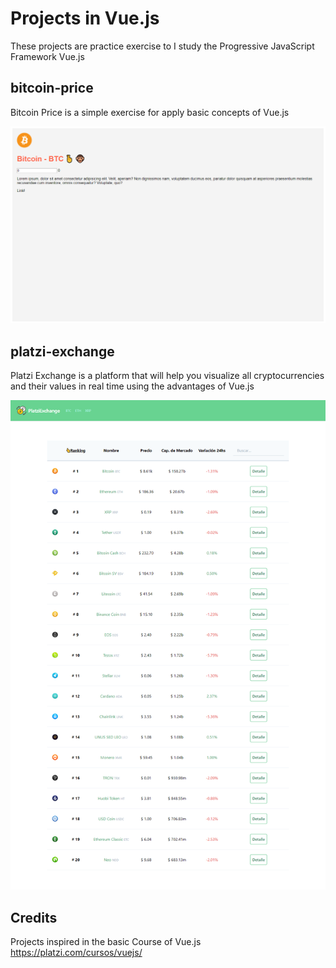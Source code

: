# Projects in Vue.js

These projects are practice exercise to I study the Progressive JavaScript Framework Vue.js

## bitcoin-price

Bitcoin Price is a simple exercise for apply basic concepts of Vue.js

![davidcasr](https://raw.githubusercontent.com/davidcasr/vuejs/master/bitcoin-price/bitcoin-price.png)

## platzi-exchange

Platzi Exchange is a platform that will help you visualize all cryptocurrencies and their values in real time using the advantages of Vue.js

![davidcasr](https://raw.githubusercontent.com/davidcasr/vuejs/master/platzi-exchange/platzi-exchange-main.png)

## Credits

Projects inspired in the basic Course of Vue.js https://platzi.com/cursos/vuejs/